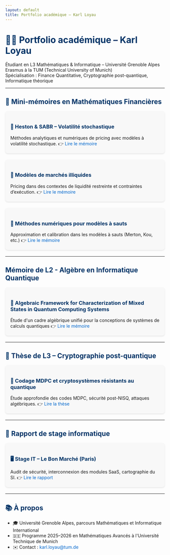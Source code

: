 ```yaml
---
layout: default
title: Portfolio académique – Karl Loyau
---
```


<style>
.card {
  background: #f8f8f8;
  border-radius: 8px;
  padding: 16px;
  margin-bottom: 20px;
  box-shadow: 0 2px 4px rgba(0,0,0,0.1);
}
h1, h2, h3 {
  color: #003366;
}
a {
  text-decoration: none;
  color: #0066cc;
}
</style>

# 👨‍🎓 Portfolio académique – Karl Loyau

Étudiant en L3 Mathématiques & Informatique – Université Grenoble Alpes  
Erasmus à la TUM (Technical University of Munich)  
Spécialisation : Finance Quantitative, Cryptographie post-quantique, Informatique théorique

---

## 🧾 Mini-mémoires en Mathématiques Financières

<div class="card">
<h3>📘 Heston & SABR – Volatilité stochastique</h3>
Méthodes analytiques et numériques de pricing avec modèles à volatilité stochastique.  
👉 <a href="./memoires/heston-sabr/heston_sabr.pdf">Lire le mémoire</a>
</div>

<div class="card">
<h3>📕 Modèles de marchés illiquides</h3>
Pricing dans des contextes de liquidité restreinte et contraintes d’exécution.  
👉 <a href="./memoires/marche-illiquide/illiquid_pricing.pdf">Lire le mémoire</a>
</div>

<div class="card">
<h3>📗 Méthodes numériques pour modèles à sauts</h3>
Approximation et calibration dans les modèles à sauts (Merton, Kou, etc.)  
👉 <a href="./memoires/numerique-sauts/sauts_numeriques.pdf">Lire le mémoire</a>
</div>

---

## Mémoire de L2 - Algèbre en Informatique Quantique

<div class="card">
<h3>🧩 Algebraic Framework for Characterization
of Mixed States in Quantum Computing
Systems</h3>
Étude d'un cadre algèbrique unifié pour la conceptions de systèmes de calculs quantiques
👉 <a href="./memoires/l2/PAN_quantum.pdf">Lire le mémoire</a>
</div>

---

## 🔐 Thèse de L3 – Cryptographie post-quantique

<div class="card">
<h3>🧩 Codage MDPC et cryptosystèmes résistants au quantique</h3>
Étude approfondie des codes MDPC, sécurité post-NISQ, attaques algébriques.  
👉 <a href="./these-mdpc/mdpc.pdf">Lire la thèse</a>
</div>

---

## 💼 Rapport de stage informatique

<div class="card">
<h3>🖥️ Stage IT – Le Bon Marché (Paris)</h3>
Audit de sécurité, interconnexion des modules SaaS, cartographie du SI.  
👉 <a href="./rapport-stage/rapport_stage.pdf">Lire le rapport</a>
</div>

---

## 📚 À propos

- 🎓 Université Grenoble Alpes, parcours Mathématiques et Informatique International
- 🇩🇪 Programme 2025–2026 en Mathématiques Avancés à l'Université Technique de Munich
- ✉️ Contact : karl.loyau@tum.de